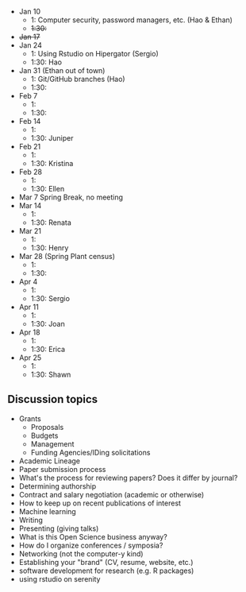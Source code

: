* Jan 10
  * 1: Computer security, password managers, etc. (Hao & Ethan)
  * ~~1:30:~~
* ~~Jan 17~~
* Jan 24
  * 1: Using Rstudio on Hipergator  (Sergio)
  * 1:30: Hao
* Jan 31 (Ethan out of town)
  * 1: Git/GitHub branches (Hao)
  * 1:30:
* Feb 7
  * 1: 
  * 1:30:
* Feb 14
  * 1:
  * 1:30: Juniper
* Feb 21
  * 1:
  * 1:30: Kristina
* Feb 28
  * 1:
  * 1:30: Ellen
* Mar 7 Spring Break, no meeting
* Mar 14
  * 1:
  * 1:30: Renata
* Mar 21
  * 1:
  * 1:30: Henry
* Mar 28 (Spring Plant census)
  * 1:
  * 1:30:
* Apr 4
  * 1:
  * 1:30: Sergio
* Apr 11
  * 1:
  * 1:30: Joan
* Apr 18
  * 1:
  * 1:30: Erica
* Apr 25
  * 1:
  * 1:30: Shawn

## Discussion topics

* Grants
    * Proposals
    * Budgets
    * Management
    * Funding Agencies/IDing solicitations
* Academic Lineage
* Paper submission process
* What's the process for reviewing papers? Does it differ by journal?
* Determining authorship
* Contract and salary negotiation (academic or otherwise)
* How to keep up on recent publications of interest
* Machine learning
* Writing
* Presenting (giving talks)
* What is this Open Science business anyway?
* How do I organize conferences / symposia?
* Networking (not the computer-y kind)
* Establishing your "brand" (CV, resume, website, etc.)
* software development for research (e.g. R packages)  
* using rstudio on serenity